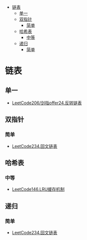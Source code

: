 <!-- TOC -->

- [链表](#链表)
  - [单一](#单一)
  - [双指针](#双指针)
    - [简单](#简单)
  - [哈希表](#哈希表)
    - [中等](#中等)
  - [递归](#递归)
    - [简单](#简单-1)

<!-- /TOC -->
# 链表
## 单一
- [LeetCode206/剑指offer24.反转链表](https://leetcode-cn.com/problems/reverse-linked-list/)
## 双指针
### 简单
- [LeetCode234.回文链表](https://leetcode-cn.com/problems/palindrome-linked-list/)
## 哈希表
### 中等
- [LeetCode146.LRU缓存机制](https://leetcode-cn.com/problems/lru-cache/)
## 递归
### 简单
- [LeetCode234.回文链表](https://leetcode-cn.com/problems/palindrome-linked-list/)
